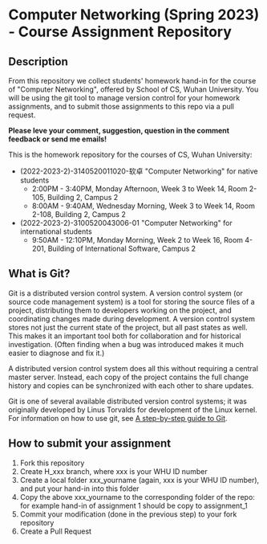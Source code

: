 # Computer Networking (Spring 2023) - Course Assignment Repository


## Description

From this repository we collect students' homework hand-in for the course of 
"Computer Networking", offered by School of CS, Wuhan University. You will 
be using the git tool to manage version control for your homework assignments, 
and to submit those assignments to this repo via a pull request.

**Please leve your comment, suggestion, question in the comment feedback or send me emails!**

This is the homework repository for the courses of CS, Wuhan University:
* (2022-2023-2)-3140520011020-软卓 "Computer Networking" for native students
    - 2:00PM - 3:40PM, Monday Afternoon, Week 3 to Week 14, Room 2-105, Building 2, Campus 2
    - 8:00AM - 9:40AM, Wednesday Morning, Week 3 to Week 14, Room 2-108, Building 2, Campus 2
* (2022-2023-2)-3100520043006-01 "Computer Networking" for international students
    - 9:50AM - 12:10PM, Monday Morning, Week 2 to Week 16, Room 4-201, Building of International Software, Campus 2


## What is Git?

Git is a distributed version control system. A version control system (or source code management 
system) is a tool for storing the source files of a project, distributing them to developers working 
on the project, and coordinating changes made during development. A version control system stores 
not just the current state of the project, but all past states as well. This makes it an important 
tool both for collaboration and for historical investigation. (Often finding when a bug was introduced 
makes it much easier to diagnose and fix it.)

A distributed version control system does all this without requiring a central master server. Instead, 
each copy of the project contains the full change history and copies can be synchronized with each 
other to share updates.

Git is one of several available distributed version control systems; it was originally developed by 
Linus Torvalds for development of the Linux kernel. For information on how to use git, see 
[A step-by-step guide to Git](https://opensource.com/article/18/1/step-step-guide-git).


## How to submit your assignment

1.  Fork this repository
2.  Create H_xxx branch, where xxx is your WHU ID number
3.  Create a local folder xxx_yourname (again, xxx is your WHU ID number), and put your hand-in into 
this folder
4.  Copy the above xxx_yourname to the corresponding folder of the repo: for example hand-in of assignment 1 
should be copy to assignment_1
5.  Commit your modification (done in the previous step) to your fork repository
6.  Create a Pull Request



